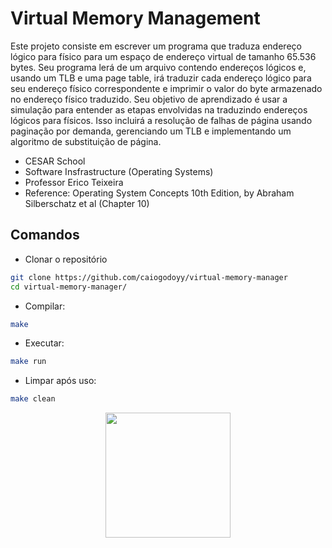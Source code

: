 # Virtual Memory Management
Este projeto consiste em escrever um programa que traduza endereço lógico para físico para um espaço de endereço virtual de tamanho 65.536 bytes. Seu programa lerá de um arquivo contendo endereços lógicos e, usando um TLB e uma page table, irá traduzir cada endereço lógico para seu endereço físico correspondente e imprimir o valor do byte armazenado no endereço físico traduzido. Seu objetivo de aprendizado é usar a simulação para entender as etapas envolvidas na traduzindo endereços lógicos para físicos. Isso incluirá a resolução de falhas de página usando paginação por demanda, gerenciando um TLB e implementando um algoritmo de  substituição de página.

- CESAR School
- Software Insfrastructure (Operating Systems)
- Professor Erico Teixeira
- Reference: Operating System Concepts 10th Edition, by Abraham Silberschatz et al (Chapter 10)

## Comandos
+ Clonar o repositório
```bash
git clone https://github.com/caiogodoyy/virtual-memory-manager
cd virtual-memory-manager/
```
+ Compilar:
```bash
make
```
+ Executar:
```bash
make run
```
+ Limpar após uso:
```bash
make clean
```

<div align="center">
<img src="https://media.giphy.com/media/1U4S8219ByoGk/giphy.gif" width="200px"/>
</div>
